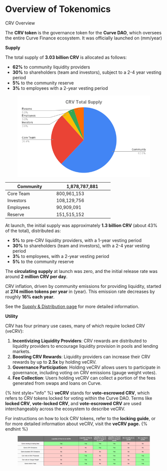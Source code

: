 # Overview of Tokenomics

CRV Overview

The **CRV token** is the governance token for the **Curve DAO**, which oversees the entire Curve Finance ecosystem. It was officially launched on (mm/year)&#x20;

**Supply**

The total supply of **3.03 billion CRV** is allocated as follows:

* **62%** to community liquidity providers
* **30%** to shareholders (team and investors), subject to a 2-4 year vesting period
* **5%** to the community reserve
* **3%** to employees with a 2-year vesting period

<figure><img src="../../.gitbook/assets/CRV Total Supply.png" alt=""><figcaption></figcaption></figure>

<table><thead><tr><th width="143">Community</th><th width="167">1,878,787,881</th></tr></thead><tbody><tr><td>Core Team</td><td>800,961,153</td></tr><tr><td>Investors</td><td>108,129,756</td></tr><tr><td>Employees</td><td>90,909,091</td></tr><tr><td>Reserve</td><td>151,515,152</td></tr></tbody></table>

At launch, the initial supply was approximately **1.3 billion CRV** (about 43% of the total), distributed as:

* **5%** to pre-CRV liquidity providers, with a 1-year vesting period
* **30%** to shareholders (team and investors), with a 2-4 year vesting period
* **3%** to employees, with a 2-year vesting period
* **5%** to the community reserve

The **circulating supply** at launch was zero, and the initial release rate was around **2 million CRV per day**.

CRV inflation, driven by community emissions for providing liquidity, started at **274 million tokens per year** in (year). This emission rate decreases by roughly **16% each year**.

See the [Supply & Distribution page](supply-and-distribution.md) for more detailed information.



**Utility**

CRV has four primary use cases, many of which require locked CRV (veCRV):

1. **Incentivizing Liquidity Providers**: CRV rewards are distributed to liquidity providers to encourage liquidity provision in pools and lending markets.
2. **Boosting CRV Rewards**: Liquidity providers can increase their CRV rewards by up to **2.5x** by holding veCRV.
3. **Governance Participation**: Holding veCRV allows users to participate in governance, including voting on CRV emissions (gauge weight votes).
4. **Fee Collection**: Users holding veCRV can collect a portion of the fees generated from swaps and loans on Curve.

{% hint style="info" %}
**veCRV** stands for **vote-escrowed CRV**, which refers to CRV tokens locked for voting within the Curve DAO. Terms like **locked CRV**, **vote-locked CRV**, and **vote-escrowed CRV** are used interchangeably across the ecosystem to describe veCRV.



For instructions on how to lock CRV tokens, refer to the **locking guide**, or for more detailed information about veCRV, visit the **veCRV page.**
{% endhint %}

<figure><img src="../../.gitbook/assets/image (2).png" alt=""><figcaption></figcaption></figure>
